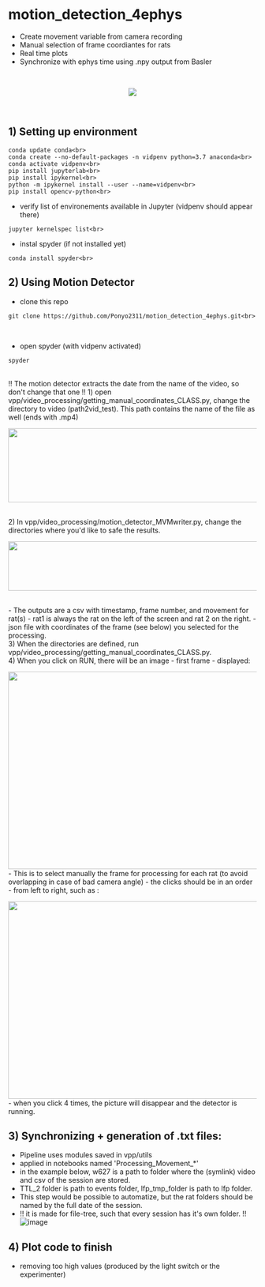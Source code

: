 # motion_detection_4ephys
- Create movement variable from camera recording 
- Manual selection of frame coordiantes for rats
- Real time plots
- Synchronize with ephys time using .npy output from Basler
<br>

<p align ="center">
    <img src = "https://user-images.githubusercontent.com/65451658/173108006-a974da64-965c-475d-93df-bd676d6a9d86.gif">
</p>
<br>

## 1) Setting up environment
```
conda update conda<br>
conda create --no-default-packages -n vidpenv python=3.7 anaconda<br>
conda activate vidpenv<br>
pip install jupyterlab<br>
pip install ipykernel<br>
python -m ipykernel install --user --name=vidpenv<br>
pip install opencv-python<br>
```
+ verify list of environements available in Jupyter (vidpenv should appear there)
```
jupyter kernelspec list<br>
```
+ instal spyder (if not installed yet)
```
conda install spyder<br>
```
## 2) Using Motion Detector
- clone this repo<br>
```
git clone https://github.com/Ponyo2311/motion_detection_4ephys.git<br>
```
<br>

- open spyder (with vidpenv activated)<br>
```
spyder
```
<br>
!! The motion detector extracts the date from the name of the video, so don't change that one !!
1) open vpp/video_processing/getting_manual_coordinates_CLASS.py, change the directory to video (path2vid_test). This path contains the name of the file as well (ends with .mp4)<br>
<p align ="left">
    <img src = "https://user-images.githubusercontent.com/65451658/173512817-f8f72846-db3c-49ce-aa4f-fdcfc48b38be.png" width="800" height="150">
</p>
<br>
2) In vpp/video_processing/motion_detector_MVMwriter.py, change the directories where you'd like to safe the results.<br>
<p align ="left">
    <img src = "https://user-images.githubusercontent.com/65451658/173513538-33553f62-abc4-43df-bf93-94e684907baa.png"
         width="600" height="100">
</p>
<br>
- The outputs are a csv with timestamp, frame number, and movement for rat(s)  
- rat1 is always the rat on the left of the screen and rat 2 on the right.
- json file with coordinates of the frame (see below) you selected for the processing.<br>
3) When the directories are defined, run vpp/video_processing/getting_manual_coordinates_CLASS.py.<br>
4) When you click on RUN, there will be an image - first frame - displayed:<br>
<p align ="left">
    <img src = "https://user-images.githubusercontent.com/65451658/172965394-254f81a5-a4d8-4b45-8e5f-6cc7edac0ddd.png" width="600" height="400"><br>
- This is to select manually the frame for processing for each rat (to avoid overlapping in case of bad camera angle)
- the clicks should be in an order - from left to right, such as :<br>
<p align ="left">
    <img src = "https://user-images.githubusercontent.com/65451658/172965444-540613d7-ec12-4981-ae4e-f7c9c80ae584.png" width="600" height="400"><br>
- when you click 4 times, the picture will disappear and the detector is running.

## 3) Synchronizing + generation of .txt files:
+ Pipeline uses modules saved in vpp/utils<br>
+ applied in notebooks named 'Processing_Movement_*'<br>
+ in the example below, w627 is a path to folder where the (symlink) video and csv of the session are stored. 
+ TTL_2 folder is path to events folder, lfp_tmp_folder is path to lfp folder. 
+ This step would be possible to automatize, but the rat folders should be named by the full date of the session. 
+ !! it is made for file-tree, such that every session has it's own folder. !!<br>
![image](https://user-images.githubusercontent.com/65451658/172966213-b19340b7-abee-4ad3-9f3d-afb1004aedb5.png)

 ## 4) Plot code to finish 
 - removing too high values (produced by the light switch or the experimenter)
